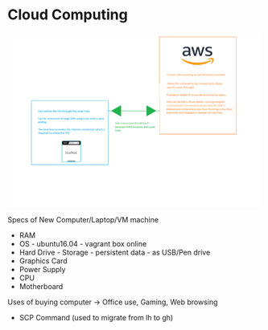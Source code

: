 # Cloud Computing

![](diagram.png)

Specs of New Computer/Laptop/VM machine
- RAM
- OS - ubuntu16.04 - vagrant box online
- Hard Drive - Storage - persistent data - as USB/Pen drive
- Graphics Card
- Power Supply
- CPU
- Motherboard

Uses of buying computer -> Office use, Gaming, Web browsing

- SCP Command (used to migrate from lh to gh)


